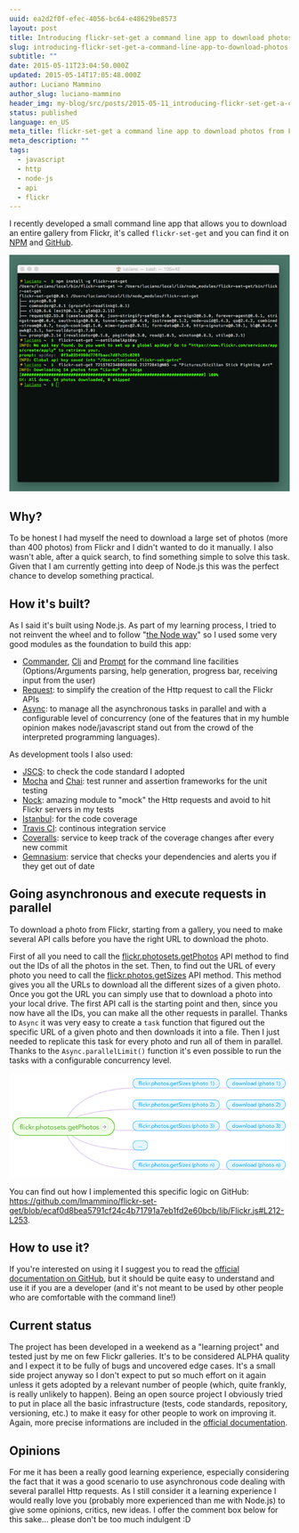 ```yaml
---
uuid: ea2d2f0f-efec-4056-bc64-e48629be8573
layout: post
title: Introducing flickr-set-get a command line app to download photos
slug: introducing-flickr-set-get-a-command-line-app-to-download-photos
subtitle: ""
date: 2015-05-11T23:04:50.000Z
updated: 2015-05-14T17:05:48.000Z
author: Luciano Mammino
author_slug: luciano-mammino
header_img: my-blog/src/posts/2015-05-11_introducing-flickr-set-get-a-command-line-app-to-download-photos/flickr-set-get-download-photos-from-command-line-flickr.jpg
status: published
language: en_US
meta_title: flickr-set-get a command line app to download photos from Flickr
meta_description: ""
tags:
  - javascript
  - http
  - node-js
  - api
  - flickr
---
```


I recently developed a small command line app that allows you to download an entire gallery from Flickr, it's called `flickr-set-get` and you can find it on [NPM](https://www.npmjs.com/package/flickr-set-get) and [GitHub](https://github.com/lmammino/flickr-set-get).

![a screenshoot of flickr-set-get](./687474703a2f2f692e696d6775722e636f6d2f4447457059746c2e706e67.png)

## Why?

To be honest I had myself the need to download a large set of photos (more than 400 photos) from Flickr and I didn't wanted to do it manually. I also wasn't able, after a quick search, to find something simple to solve this task. Given that I am currently getting into deep of Node.js this was the perfect chance to develop something practical.

## How it's built?

As I said it's built using Node.js. As part of my learning process, I tried to not reinvent the wheel and to follow "[the Node way](http://thenodeway.io)" so I used some very good modules as the foundation to build this app:

  - [Commander](https://www.npmjs.com/package/commander), [Cli](https://www.npmjs.com/package/cli) and [Prompt](https://www.npmjs.com/package/prompt) for the command line facilities (Options/Arguments parsing, help generation, progress bar, receiving input from the user)
  - [Request](https://www.npmjs.com/package/request): to simplify the creation of the Http request to call the Flickr APIs
  - [Async](https://www.npmjs.com/package/async): to manage all the asynchronous tasks in parallel and with a configurable level of concurrency (one of the features that in my humble opinion makes node/javascript stand out from the crowd of the interpreted programming languages).

As development tools I also used:

  - [JSCS](http://jscs.info): to check the code standard I adopted
  - [Mocha](http://mochajs.org) and [Chai](http://chaijs.com/): test runner and assertion frameworks for the unit testing
  - [Nock](https://www.npmjs.com/package/nock): amazing module to "mock" the Http requests and avoid to hit Flickr servers in my tests
  - [Istanbul](https://gotwarlost.github.io/istanbul): for the code coverage
  - [Travis CI](https://travis-ci.org): continous integration service
  - [Coveralls](https://coveralls.io): service to keep track of the coverage changes after every new commit
  - [Gemnasium](https://gemnasium.com): service that checks your dependencies and alerts you if they get out of date

## Going asynchronous and execute requests in parallel

To download a photo from Flickr, starting from a gallery, you need to make several API calls before you have the right URL to download the photo.

First of all you need to call the [flickr.photosets.getPhotos](https://www.flickr.com/services/api/flickr.photosets.getPhotos.html) API method to find out the IDs of all the photos in the set.
Then, to find out the URL of every photo you need to call the [flickr.photos.getSizes](https://www.flickr.com/services/api/flickr.photos.getSizes.html) API method. This method gives you all the URLs to download all the different sizes of a given photo. Once you got the URL you can simply use that to download a photo into your local drive.
The first API call is the starting point and then, since you now have all the IDs, you can make all the other requests in parallel.
Thanks to `Async` it was very easy to create a `task` function that figured out the specific URL of a given photo and then downloads it into a file. Then I just needed to replicate this task for every photo and run all of them in parallel. Thanks to the `Async.parallelLimit()` function it's even possible to run the tasks with a configurable concurrency level.

![flickr-set-get asynchronous requests diagram](./flickr-set-get-requests-diagram.png)

You can find out how I implemented this specific logic on GitHub: https://github.com/lmammino/flickr-set-get/blob/ecaf0d8bea5791cf24c4b71791a7eb1fd2e60bcb/lib/Flickr.js#L212-L253. 

## How to use it?

If you're interested on using it I suggest you to read the [official documentation on GitHub](https://github.com/lmammino/flickr-set-get), but it should be quite easy to understand and use it if you are a developer (and it's not meant to be used by other people who are comfortable with the command line!)

## Current status

The project has been developed in a weekend as a "learning project" and tested just by me on few Flickr galleries. It's to be considered ALPHA quality and I expect it to be fully of bugs and uncovered edge cases. 
It's a small side project anyway so I don't expect to put so much effort on it again unless it gets adopted by a relevant number of people (which, quite frankly, is really unlikely to happen).
Being an open source project I obviously tried to put in place all the basic infrastructure (tests, code standards, repository, versioning, etc.) to make it easy for other people to work on improving it. Again, more precise informations are included in the [official documentation](https://github.com/lmammino/flickr-set-get).

## Opinions

For me it has been a really good learning experience, especially considering the fact that it was a good scenario to use asynchronous code dealing with several parallel Http requests. 
As I still consider it a learning experience I would really love you (probably more experienced than me with Node.js) to give some opinions, critics, new ideas. 
I offer the comment box below for this sake... please don't be too much indulgent :D
